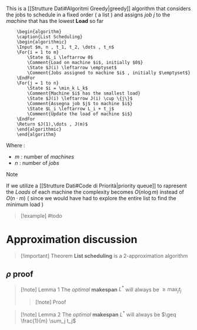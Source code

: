 This is a [[Strutture Dati#Algoritmi Greedy|greedy]] algorithm that considers the jobs to schedule in a fixed order ( a list ) and assigns *job* $j$ to the *machine* that has the lowest **Load** so far 

```pseudo
	\begin{algorithm}
	\caption{List Scheduling}
	\begin{algorithmic}
	\Input $m, n , t_1, t_2, \dots , t_n$
	\For{i = 1 to m}
		\State $L_i \leftarrow 0$
		\Comment{Load on machine $i$, initially $0$}
		\State $J(i) \leftarrow \emptyset$
		\Comment{Jobs assigned to machine $i$ , initially $\emptyset$}
    \EndFor
    \For{j = 1 to n}
	    \State $i = \min_k L_k$
	    \Comment{Machine $i$ has the smallest load}
	    \State $J(i) \leftarrow J(i) \cup \{j\}$
	    \Comment{Assegna job $j$ to machine $i$}
	    \State $L_i \leftarrow L_i + t_j$
	    \Comment{Update the load of machine $i$}
    \EndFor
    \Return $J(1),\dots , J(m)$
	\end{algorithmic}
	\end{algorithm}
```
 
Where : 
+ $m$ : number of *machines*
+ $n$ : number of *jobs* 

>[!note] 
>If we utilize a [[Strutture Dati#Code di Priorità|priority queue]] to rapresent the *Loads* of each machine the complexity becomes $O(n \log m)$ instead of $O(n \cdot m)$ ( since we would have had to explore the entire list to find the minimum load )

>[!example] 
>#todo

# Approximation discussion

>[!important] Theorem
**List scheduling** is a $2$-approximation algorithm 
## $\rho$ proof

>[!note] Lemma 1
>The *optimal* **makespan** $L^*$ will always be $\geq \max_j t_j$ 
>
>>[!note] Proof
>>


>[!note] Lemma 2
>The *optimal* **makespan** $L^*$ will always be $\geq \frac{1}{m} \sum_j t_j$
>